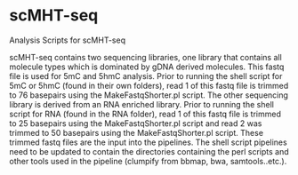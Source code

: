 # scMHT-seq
Analysis Scripts for scMHT-seq

scMHT-seq contains two sequencing libraries, one library that contains all molecule types which is dominated by gDNA derived molecules. This fastq file is used for 5mC and 5hmC analysis. Prior to running the shell script for 5mC or 5hmC (found in their own folders), read 1 of this fastq file is trimmed to 76 basepairs using the MakeFastqShorter.pl script. The other sequencing library is derived from an RNA enriched library. Prior to running the shell script for RNA (found in the RNA folder), read 1 of this fastq file is trimmed to 25 basepairs using the MakeFastqShorter.pl script and read 2 was trimmed to 50 basepairs using the MakeFastqShorter.pl script. These trimmed fastq files are the input into the pipelines. The shell script pipelines need to be updated to contain the directories containing the perl scripts and other tools used in the pipeline (clumpify from bbmap, bwa, samtools..etc.).



